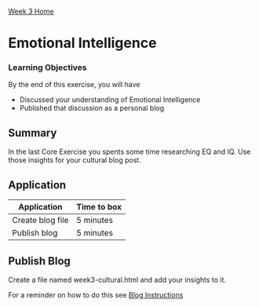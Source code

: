 [Week 3 Home](README.md)

# Emotional Intelligence

### Learning Objectives
By the end of this exercise, you will have

- Discussed your understanding of Emotional Intelligence
- Published that discussion as a personal blog

## Summary
In the last Core Exercise you spents some time researching EQ and IQ. Use those insights for your cultural blog post. 

 

## Application

Application | Time to box |
------------|----------|
Create blog file | 5 minutes
Publish blog  | 5 minutes |


## Publish Blog

Create a file named week3-cultural.html and add your insights to it. 

For a reminder on how to do this see [Blog Instructions](../resources/blog-instructions.md)
